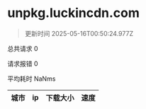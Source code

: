 
  # unpkg.luckincdn.com

  > 更新时间 2025-05-16T00:50:24.977Z
  
  总共请求 0

  请求报错 0

  平均耗时 NaNms

|城市|ip|下载大小|速度|
|-----|----------|---|---|

  